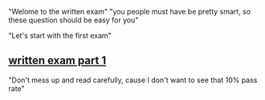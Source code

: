"Welome to the written exam"
"you people must have be pretty smart, so these question should be easy for you"

"Let's start with the first exam" 
## [written exam part 1](../written-exam/written2.md)

"Don't mess up and read carefully, cause I don't want to see that 10% pass rate"